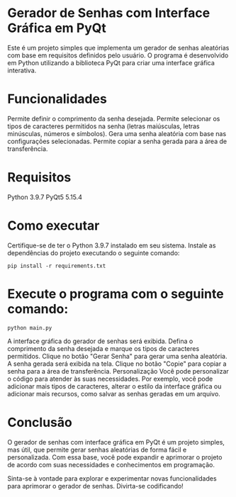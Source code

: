 # Gerador de Senhas com Interface Gráfica em PyQt
Este é um projeto simples que implementa um gerador de senhas aleatórias com base em requisitos definidos pelo usuário. O programa é desenvolvido em Python utilizando a biblioteca PyQt para criar uma interface gráfica interativa.

# Funcionalidades
Permite definir o comprimento da senha desejada.
Permite selecionar os tipos de caracteres permitidos na senha (letras maiúsculas, letras minúsculas, números e símbolos).
Gera uma senha aleatória com base nas configurações selecionadas.
Permite copiar a senha gerada para a área de transferência.

# Requisitos
Python 3.9.7
PyQt5 5.15.4

# Como executar
Certifique-se de ter o Python 3.9.7 instalado em seu sistema.
Instale as dependências do projeto executando o seguinte comando:
```console
pip install -r requirements.txt
```
# Execute o programa com o seguinte comando:
```console
python main.py
```
A interface gráfica do gerador de senhas será exibida.
Defina o comprimento da senha desejada e marque os tipos de caracteres permitidos.
Clique no botão "Gerar Senha" para gerar uma senha aleatória.
A senha gerada será exibida na tela. Clique no botão "Copie" para copiar a senha para a área de transferência.
Personalização
Você pode personalizar o código para atender às suas necessidades. Por exemplo, você pode adicionar mais tipos de caracteres, alterar o estilo da interface gráfica ou adicionar mais recursos, como salvar as senhas geradas em um arquivo.

# Conclusão
O gerador de senhas com interface gráfica em PyQt é um projeto simples, mas útil, que permite gerar senhas aleatórias de forma fácil e personalizada. Com essa base, você pode expandir e aprimorar o projeto de acordo com suas necessidades e conhecimentos em programação.

Sinta-se à vontade para explorar e experimentar novas funcionalidades para aprimorar o gerador de senhas. Divirta-se codificando!




